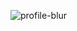 ![profile-blur](https://capsule-render.vercel.app/api?type=blur&color=#B9E0FD&height=300&text=neuliii%20Github&fontSize=60&fontColor=ffffff)

<!--
**neuliii/neuliii** is a ✨ _special_ ✨ repository because its `README.md` (this file) appears on your GitHub profile.

Here are some ideas to get you started:

- 🔭 I’m currently working on ...
- 🌱 I’m currently learning ...
- 👯 I’m looking to collaborate on ...
- 🤔 I’m looking for help with ...
- 💬 Ask me about ...
- 📫 How to reach me: ...
- 😄 Pronouns: ...
- ⚡ Fun fact: ...
-->
